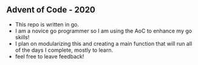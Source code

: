 ## Advent of Code - 2020

 - This repo is written in go. 
 - I am a novice go programmer so I am using the AoC to enhance my go skills!
 - I plan on modularizing this and creating a main function that will run all of the days I complete, mostly to learn.
 - feel free to leave feedback!